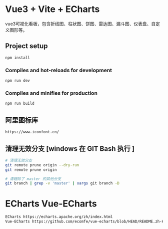 # Vue3 + Vite + ECharts
vue3可视化看板，包含折线图、柱状图、饼图、雷达图、漏斗图、仪表盘、自定义图形等。

## Project setup
```
npm install
```

### Compiles and hot-reloads for development
```
npm run dev
```

### Compiles and minifies for production
```
npm run build
```

## 阿里图标库
```
https://www.iconfont.cn/
```

## 清理无效分支 [windows 在 GIT Bash 执行 ]
```bash
# 清理无效分支
git remote prune origin --dry-run
git remote prune origin

# 清理除了 master 的其他分支
git branch | grep -v 'master' | xargs git branch -D
```

# ECharts Vue-ECharts
```bash
ECharts https://echarts.apache.org/zh/index.html
Vue-ECharts https://github.com/ecomfe/vue-echarts/blob/HEAD/README.zh-Hans.md
```
 
<!--## 官方风格指南-->
<!--https://v2.cn.vuejs.org/v2/style-guide/index.html#-->